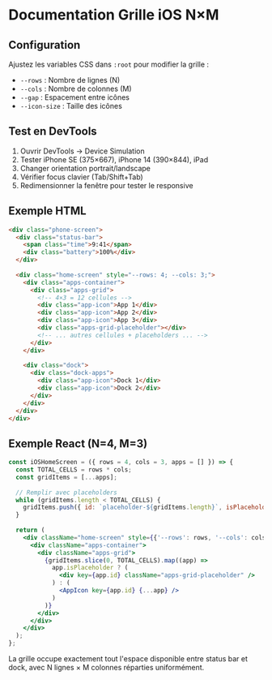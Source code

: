# Documentation Grille iOS N×M

## Configuration
Ajustez les variables CSS dans `:root` pour modifier la grille :
- `--rows` : Nombre de lignes (N)
- `--cols` : Nombre de colonnes (M)  
- `--gap` : Espacement entre icônes
- `--icon-size` : Taille des icônes

## Test en DevTools
1. Ouvrir DevTools → Device Simulation
2. Tester iPhone SE (375×667), iPhone 14 (390×844), iPad
3. Changer orientation portrait/landscape
4. Vérifier focus clavier (Tab/Shift+Tab)
5. Redimensionner la fenêtre pour tester le responsive

## Exemple HTML

```html
<div class="phone-screen">
  <div class="status-bar">
    <span class="time">9:41</span>
    <div class="battery">100%</div>
  </div>
  
  <div class="home-screen" style="--rows: 4; --cols: 3;">
    <div class="apps-container">
      <div class="apps-grid">
        <!-- 4×3 = 12 cellules -->
        <div class="app-icon">App 1</div>
        <div class="app-icon">App 2</div>
        <div class="app-icon">App 3</div>
        <div class="apps-grid-placeholder"></div>
        <!-- ... autres cellules + placeholders ... -->
      </div>
    </div>
    
    <div class="dock">
      <div class="dock-apps">
        <div class="app-icon">Dock 1</div>
        <div class="app-icon">Dock 2</div>
      </div>
    </div>
  </div>
</div>
```

## Exemple React (N=4, M=3)

```jsx
const iOSHomeScreen = ({ rows = 4, cols = 3, apps = [] }) => {
  const TOTAL_CELLS = rows * cols;
  const gridItems = [...apps];
  
  // Remplir avec placeholders
  while (gridItems.length < TOTAL_CELLS) {
    gridItems.push({ id: `placeholder-${gridItems.length}`, isPlaceholder: true });
  }
  
  return (
    <div className="home-screen" style={{'--rows': rows, '--cols': cols}}>
      <div className="apps-container">
        <div className="apps-grid">
          {gridItems.slice(0, TOTAL_CELLS).map((app) => 
            app.isPlaceholder ? (
              <div key={app.id} className="apps-grid-placeholder" />
            ) : (
              <AppIcon key={app.id} {...app} />
            )
          )}
        </div>
      </div>
    </div>
  );
};
```

La grille occupe exactement tout l'espace disponible entre status bar et dock, avec N lignes × M colonnes réparties uniformément.